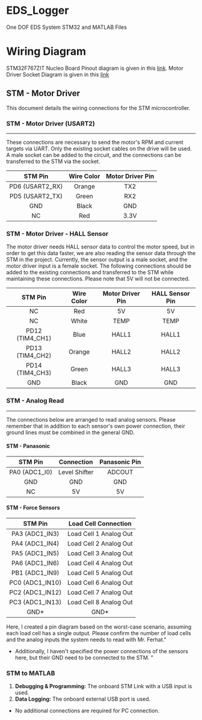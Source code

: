 # EDS_Logger
 One DOF EDS System STM32 and MATLAB Files


# Wiring Diagram
 
STM32F767ZIT Nucleo Board Pinout diagram is given in this [link](https://os.mbed.com/platforms/ST-Nucleo-F767ZI/).
Motor Driver Socket Diagram is given in this [link](https://flipsky.net/products/flipsky-75100-75v-100a-single-esc-based-on-vesc-for-electric-skateboard-scooter-ebike-speed-controller?_pos=2&_psq=75100&_ss=e&_v=1.0) 


## STM - Motor Driver 

This document details the wiring connections for the STM microcontroller.

### STM - Motor Driver (USART2)
--- 
These connections are necessary to send the motor's RPM and current targets via UART. Only the existing socket cables on the drive will be used. A male socket can be added to the circuit, and the connections can be transferred to the STM via the socket.

|   **STM Pin**   | **Wire Color** | **Motor Driver Pin** |
|:---------------:|:--------------:|:--------------------:|
| PD6 (USART2_RX) | Orange         | TX2                  |
| PD5 (USART2_TX) | Green          | RX2                  |
| GND             | Black          | GND                  |
| NC              | Red            | 3.3V                 |
### STM - Motor Driver - HALL Sensor

The motor driver needs HALL sensor data to control the motor speed, but in order to get this data faster, we are also reading the sensor data through the STM in the project. Currently, the sensor output is a male socket, and the motor driver input is a female socket. The following connections should be added to the existing connections and transferred to the STM while maintaining these connections. Please note that 5V will not be connected.

|     STM Pin     | Wire Color | Motor Driver Pin | HALL Sensor Pin |
|:---------------:|:----------:|:----------------:|:---------------:|
| NC              | Red        | 5V               | 5V              |
| NC              | White      | TEMP             | TEMP            |
| PD12 (TIM4_CH1) | Blue       | HALL1            | HALL1           |
| PD13 (TIM4_CH2) | Orange     | HALL2            | HALL2           |
| PD14 (TIM4_CH3) | Green      | HALL3            | HALL3           |
| GND             | Black      | GND              | GND             |

### STM - Analog Read
--- 
The connections below are arranged to read analog sensors. Please remember that in addition to each sensor's own power connection, their ground lines must be combined in the general GND.
#### STM - Panasonic

|    STM Pin    |   Connection  | Panasonic Pin |
|:-------------:|:-------------:|:-------------:|
| PA0 (ADC1_I0) | Level Shifter | ADCOUT        |
| GND           | GND           | GND           |
| NC            | 5V            | 5V            |

#### STM - Force Sensors

|     STM Pin     |  Load Cell Connection  |
| :-------------: | :--------------------: |
| PA3 (ADC1_IN3)  | Load Cell 1 Analog Out |
| PA4 (ADC1_IN4)  | Load Cell 2 Analog Out |
| PA5 (ADC1_IN5)  | Load Cell 3 Analog Out |
| PA6 (ADC1_IN6)  | Load Cell 4 Analog Out |
| PB1 (ADC1_IN9)  | Load Cell 5 Analog Out |
| PC0 (ADC1_IN10) | Load Cell 6 Analog Out |
| PC2 (ADC1_IN12) | Load Cell 7 Analog Out |
| PC3 (ADC1_IN13) | Load Cell 8 Analog Out |
|      GND*       |          GND*          |


Here, I created a pin diagram based on the worst-case scenario, assuming each load cell has a single output. Please confirm the number of load cells and the analog inputs the system needs to read with Mr. Ferhat."

- Additionally, I haven't specified the power connections of the sensors here, but their GND need to be connected to the STM. "
### STM to MATLAB

1. **Debugging & Programming:** The onboard STM Link with a USB input is used.
2. **Data Logging:** The onboard external USB port is used.

- No additional connections are required for PC connection.
